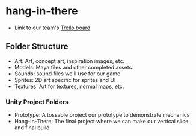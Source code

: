 # hang-in-there

- Link to our team's [Trello board](https://trello.com/b/Fq0lOEDC/defiant-scarves-team-4)

## Folder Structure

- Art: Art, concept art, inspiration images, etc.
- Models: Maya files and other completed assets
- Sounds: sound files we'll use for our game
- Sprites: 2D art specific for sprites and UI
- Textures: Art for textures, normal maps, etc.

### Unity Project Folders

- Prototype: A tossable project our prototype to demonstrate mechanics
- Hang-In-There: The final project where we can make our vertical slice and final build
